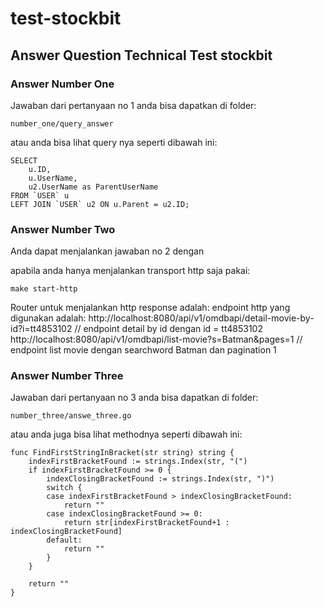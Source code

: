 # test-stockbit

## Answer Question Technical Test stockbit

### Answer Number One 

Jawaban dari pertanyaan no 1 anda bisa dapatkan di folder: 
    
    number_one/query_answer

atau anda bisa lihat query nya seperti dibawah ini:
    
    SELECT 
        u.ID, 
        u.UserName, 
        u2.UserName as ParentUserName 
    FROM `USER` u 
    LEFT JOIN `USER` u2 ON u.Parent = u2.ID;

### Answer Number Two

Anda dapat menjalankan jawaban no 2 dengan

apabila anda hanya menjalankan transport http saja pakai:

    make start-http

Router untuk menjalankan http response adalah:
    endpoint http yang digunakan adalah:
        http://localhost:8080/api/v1/omdbapi/detail-movie-by-id?i=tt4853102 // endpoint detail by id dengan id = tt4853102
        http://localhost:8080/api/v1/omdbapi/list-movie?s=Batman&pages=1 // endpoint list movie dengan searchword Batman dan pagination 1
### Answer Number Three

Jawaban dari pertanyaan no 3 anda bisa dapatkan di folder:

    number_three/answe_three.go

atau anda juga bisa lihat methodnya seperti dibawah ini:

    func FindFirstStringInBracket(str string) string {
        indexFirstBracketFound := strings.Index(str, "(")
        if indexFirstBracketFound >= 0 {
            indexClosingBracketFound := strings.Index(str, ")")
            switch {
            case indexFirstBracketFound > indexClosingBracketFound:
                return ""
            case indexClosingBracketFound >= 0:
                return str[indexFirstBracketFound+1 : indexClosingBracketFound]
            default:
                return ""
            }
        }

        return ""
    }